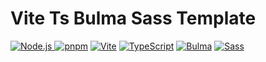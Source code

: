 # Vite Ts Bulma Sass Template

[![Node.js](https://img.shields.io/badge/Node.js-22.4.1-5FA04E.svg?logo=node.js&style=flat)
](https://nodejs.org/en/)
[![pnpm](https://img.shields.io/badge/pnpm-9.2.0-F69220.svg?logo=pnpm&style=flat)](https://pnpm.io/ja/)
[![Vite](https://img.shields.io/badge/Vite-5.4.1-646CFF.svg?logo=vite&style=flat)](https://ja.vitejs.dev/)
[![TypeScript](https://img.shields.io/badge/TypeScript-333.svg?logo=typescript&style=flat)](https://www.typescriptlang.org/)
[![Bulma](https://img.shields.io/badge/Bulma-333.svg?logo=bulma&style=flat)](https://bulma.io/)
[![Sass](https://img.shields.io/badge/Sass-333.svg?logo=sass&style=flat)](https://sass-lang.com/)
